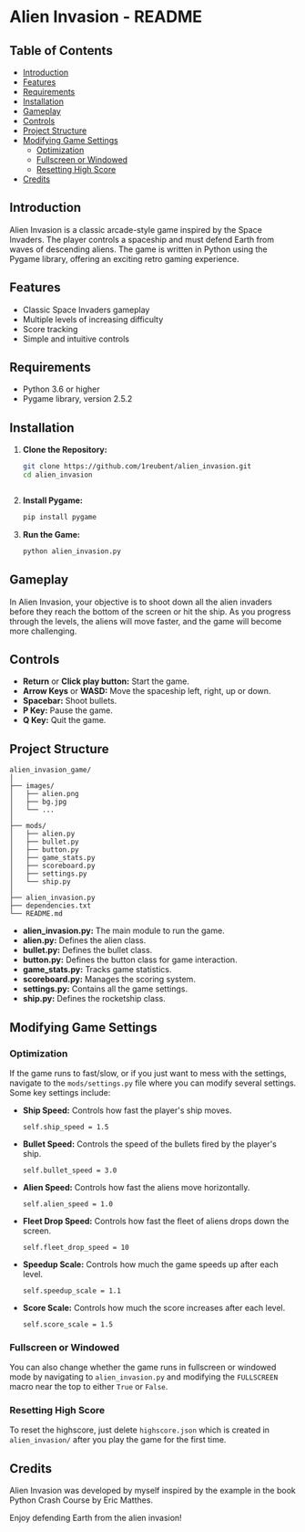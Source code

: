 # Alien Invasion - README

## Table of Contents
- [Introduction](#introduction)
- [Features](#features)
- [Requirements](#requirements)
- [Installation](#installation)
- [Gameplay](#gameplay)
- [Controls](#controls)
- [Project Structure](#project-structure)
- [Modifying Game Settings](#modifying-game-settings)
    - [Optimization](#optimization)
    - [Fullscreen or Windowed](#fullscreen-or-windowed)
    - [Resetting High Score](#resetting-high-score)
- [Credits](#credits)

## Introduction
Alien Invasion is a classic arcade-style game inspired by the Space Invaders. The player controls a spaceship and must defend Earth from waves of descending aliens. The game is written in Python using the Pygame library, offering an exciting retro gaming experience.

## Features
- Classic Space Invaders gameplay
- Multiple levels of increasing difficulty
- Score tracking
- Simple and intuitive controls

## Requirements
- Python 3.6 or higher
- Pygame library, version 2.5.2

## Installation
1. __Clone the Repository:__
   ```bash
   git clone https://github.com/1reubent/alien_invasion.git
   cd alien_invasion
   


2. __Install Pygame:__
    ```bash
    pip install pygame

3. __Run the Game:__
    ```bash
    python alien_invasion.py

## Gameplay
In Alien Invasion, your objective is to shoot down all the alien invaders before they reach the bottom of the screen or hit the ship. As you progress through the levels, the aliens will move faster, and the game will become more challenging.

## Controls
- __Return__ or __Click play button:__ Start the game.
- __Arrow Keys__ or __WASD:__ Move the spaceship left, right, up or down.
- __Spacebar:__ Shoot bullets.
- __P Key:__ Pause the game.
- __Q Key:__ Quit the game.

## Project Structure
```
alien_invasion_game/
│
├── images/
│   ├── alien.png
│   ├── bg.jpg
│   └── ...
│
├── mods/
│   ├── alien.py
│   ├── bullet.py
│   ├── button.py
│   ├── game_stats.py
│   ├── scoreboard.py
│   ├── settings.py
│   └── ship.py
│
├── alien_invasion.py
├── dependencies.txt
└── README.md
```
- __alien_invasion.py:__ The main module to run the game.
- __alien.py:__ Defines the alien class.
- __bullet.py:__ Defines the bullet class.
- __button.py:__ Defines the button class for game interaction.
- __game_stats.py:__ Tracks game statistics.
- __scoreboard.py:__ Manages the scoring system.
- __settings.py:__ Contains all the game settings.
- __ship.py:__ Defines the rocketship class.

## Modifying Game Settings

### Optimization
If the game runs to fast/slow, or if you just want to mess with the settings, navigate to the `mods/settings.py` file where you can modify several settings. Some key settings include:
- __Ship Speed:__ Controls how fast the player's ship moves.

    `self.ship_speed = 1.5`

- __Bullet Speed:__ Controls the speed of the bullets fired by the player's ship.

    `self.bullet_speed = 3.0`

- __Alien Speed:__ Controls how fast the aliens move horizontally.

    `self.alien_speed = 1.0`
- __Fleet Drop Speed:__ Controls how fast the fleet of aliens drops down the screen.

    `self.fleet_drop_speed = 10`
- __Speedup Scale:__ Controls how much the game speeds up after each level.

    `self.speedup_scale = 1.1`

- __Score Scale:__ Controls how much the score increases after each level.

    `self.score_scale = 1.5`

### Fullscreen or Windowed
You can also change whether the game runs in fullscreen or windowed mode by navigating to `alien_invasion.py` and modifying the `FULLSCREEN` macro near the top to either `True` or `False`.

### Resetting High Score
To reset the highscore, just delete `highscore.json` which is created in `alien_invasion/` after you play the game for the first time.

## Credits
Alien Invasion was developed by myself inspired by the example in the book Python Crash Course by Eric Matthes.

Enjoy defending Earth from the alien invasion!


